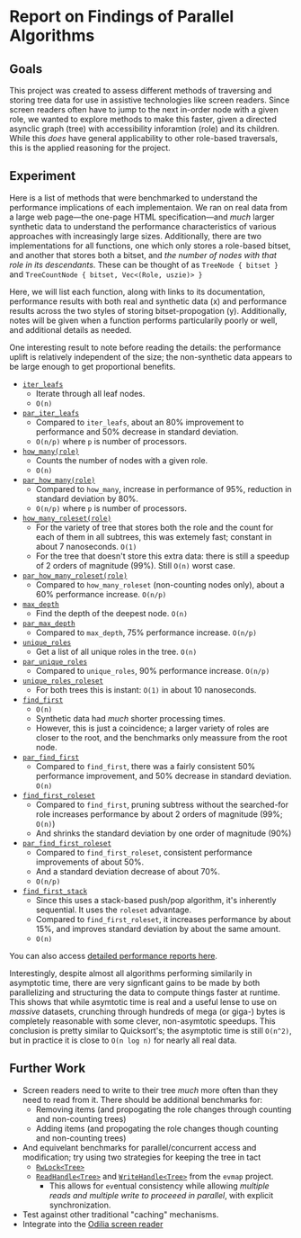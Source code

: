 # Report on Findings of Parallel Algorithms

## Goals

This project was created to assess different methods of traversing and storing tree data for use in assistive technologies like screen readers.
Since screen readers often have to jump to the next in-order node with a given role, we wanted to explore methods to make this faster, given a directed asynclic graph (tree) with accessibility inforamtion (role) and its children.
While this _does_ have general applicability to other role-based traversals, this is the applied reasoning for the project.

## Experiment

Here is a list of methods that were benchmarked to understand the performance implications of each implementaion.
We ran on real data from a large web page—the one-page HTML specification—and _much_ larger synthetic data to understand the performance characteristics of various approaches with increasingly large sizes.
Additionally, there are two implementations for all functions, one which only stores a role-based bitset, and another that stores both a bitset, and _the number of nodes with that role in its descendants_.
These can be thought of as `TreeNode { bitset }` and `TreeCountNode { bitset, Vec<(Role, uszie)> }`

Here, we will list each function, along with links to its documentation, performance results with both real and synthetic data (x) and performance results across the two styles of storing bitset-propogation (y).
Additionally, notes will be given when a function performs particularily poorly or well, and additional details as needed.

One interesting result to note before reading the details: the performance uplift is relatively independent of the size; the non-synthetic data appears to be large enough to get proportional benefits.

- [`iter_leafs`](./target/doc/indextree_method_structural_nav/trait.TreeTraversal.html#tymethod.iter_leafs)
    - Iterate through all leaf nodes.
    - `O(n)`
- [`par_iter_leafs`](./target/doc/indextree_method_structural_nav/trait.TreeTraversal.html#tymethod.par_iter_leafs)
    - Compared to `iter_leafs`, about an 80% improvement to performance and 50% decrease in standard deviation.
    - `O(n/p)` where `p` is number of processors.
- [`how_many(role)`](./target/doc/indextree_method_structural_nav/trait.TreeTraversal.html#tymethod.how_many)
    - Counts the number of nodes with a given role.
    - `O(n)`
- [`par_how_many(role)`](./target/doc/indextree_method_structural_nav/trait.TreeTraversal.html#tymethod.par_how_many)
    - Compared to `how_many`, increase in performance of 95%, reduction in standard deviation by 80%.
    - `O(n/p)` where `p` is number of processors.
- [`how_many_roleset(role)`](./target/doc/indextree_method_structural_nav/trait.TreeTraversal.html#tymethod.how_many_roleset)
    - For the variety of tree that stores both the role and the count for each of them in all subtrees, this was extemely fast; constant in about 7 nanoseconds. `O(1)`
    - For the tree that doesn't store this extra data: there is still a speedup of 2 orders of magnitude (99%). Still `O(n)` worst case.
- [`par_how_many_roleset(role)`](./target/doc/indextree_method_structural_nav/trait.TreeTraversal.html#tymethod.par_how_many_roleset)
    - Compared to `how_many_roleset` (non-counting nodes only), about a 60% performance increase. `O(n/p)`
- [`max_depth`](./target/doc/indextree_method_structural_nav/trait.TreeTraversal.html#tymethod.max_depth)
    - Find the depth of the deepest node. `O(n)`
- [`par_max_depth`](./target/doc/indextree_method_structural_nav/trait.TreeTraversal.html#tymethod.par_max_depth)
    - Compared to `max_depth`, 75% performance increase. `O(n/p)`
- [`unique_roles`](./target/doc/indextree_method_structural_nav/trait.TreeTraversal.html#tymethod.unique_roles)
    - Get a list of all unique roles in the tree. `O(n)`
- [`par_unique_roles`](./target/doc/indextree_method_structural_nav/trait.TreeTraversal.html#tymethod.par_unique_roles)
    - Compared to `unique_roles`, 90% performance increase. `O(n/p)`
- [`unique_roles_roleset`](./target/doc/indextree_method_structural_nav/trait.TreeTraversal.html#tymethod.unique_roles_roleset)
    - For both trees this is instant: `O(1)` in about 10 nanoseconds.
- [`find_first`](./target/doc/indextree_method_structural_nav/trait.TreeTraversal.html#tymethod.find_first)
    - `O(n)`
    - Synthetic data had _much_ shorter processing times.
    - However, this is just a coincidence; a larger variety of roles are closer to the root, and the benchmarks only meassure from the root node.
- [`par_find_first`](./target/doc/indextree_method_structural_nav/trait.TreeTraversal.html#tymethod.par_find_first)
    - Compared to `find_first`, there was a fairly consistent 50% performance improvement, and 50% decrease in standard deviation. `O(n)`
- [`find_first_roleset`](./target/doc/indextree_method_structural_nav/trait.TreeTraversal.html#tymethod.find_first_roleset)
    - Compared to `find_first`, pruning subtress without the searched-for role increases performance by about 2 orders of magnitude (99%; `O(n)`)
    - And shrinks the standard deviation by one order of magnitude (90%)
- [`par_find_first_roleset`](./target/doc/indextree_method_structural_nav/trait.TreeTraversal.html#tymethod.par_find_first_roleset)
    - Compared to `find_first_roleset`, consistent performance improvements of about 50%.
    - And a standard deviation decrease of about 70%.
    - `O(n/p)`
- [`find_first_stack`](./target/doc/indextree_method_structural_nav/trait.TreeTraversal.html#tymethod.find_first_stack)
    - Since this uses a stack-based push/pop algorithm, it's inherently sequential. It uses the `roleset` advantage.
    - Compared to `find_first_roleset`, it increases performance by about 15%, and improves standard deviation by about the same amount.
    - `O(n)`

You can also access [detailed performance reports here](./target/criterion/report/index.html).

Interestingly, despite almost all algorithms performing similarily in asymptotic time, there are very signficant gains to be made by both parallelizing and structuring the data to compute things faster at runtime.
This shows that while asymtotic time is real and a useful lense to use on _massive_ datasets, crunching through hundreds of mega (or giga-) bytes is completely reasonable with some clever, non-asymtotic speedups.
This conclusion is pretty similar to Quicksort's; the asymptotic time is still `O(n^2)`, but in practice it is close to `O(n log n)` for nearly all real data.

## Further Work

- Screen readers need to write to their tree _much_ more often than they need to read from it. There should be additional benchmarks for:
    - Removing items (and propogating the role changes through counting and non-counting trees)
    - Adding items (and propogating the role changes though counting and non-counting trees)
- And equivelant benchmarks for parallel/concurrent access and modification; try using two strategies for keeping the tree in tact
    - [`RwLock<Tree>`](https://doc.rust-lang.org/std/sync/struct.RwLock.html)
    - [`ReadHandle<Tree>`](https://docs.rs/evmap/latest/evmap/struct.ReadHandle.html) and [`WriteHandle<Tree>`](https://docs.rs/evmap/latest/evmap/struct.WriteHandle.html) from the `evmap` project.
        - This allows for `ev`entual consistency while allowing _multiple reads and multiple write to proceeed in parallel_, with explicit synchronization.
- Test against other traditional "caching" mechanisms.
- Integrate into the [Odilia screen reader](https://odilia.app/)

